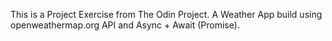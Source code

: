 This is a Project Exercise from The Odin Project.
A Weather App build using openweathermap.org API
and Async + Await (Promise).